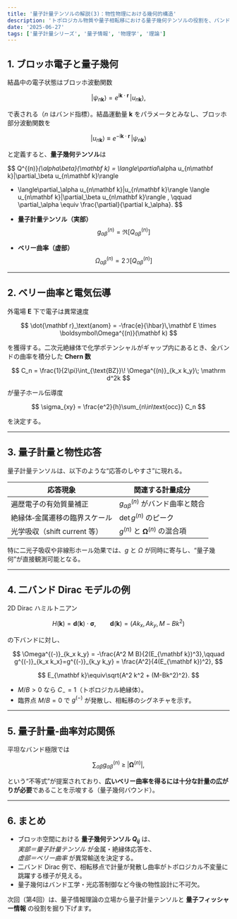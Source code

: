 ```yaml
---
title: '量子計量テンソルの解説(3)：物性物理における幾何的構造'
description: 'トポロジカル物質や量子相転移における量子幾何テンソルの役割を、バンド理論の数式とともに解説する。'
date: '2025-06-27'
tags: ['量子計量シリーズ', '量子情報', '物理学', '理論']
---
```


## 1. ブロッホ電子と量子幾何
結晶中の電子状態はブロッホ波動関数  

$$
|\psi_{n\mathbf k}\rangle = e^{\mathrm i\mathbf k\cdot\mathbf r}\,|u_{n\mathbf k}\rangle ,
$$  

で表される（$n$ はバンド指標）。結晶運動量 $\mathbf k$ をパラメータとみなし、ブロッホ部分波動関数を  

$$
|u_{n\mathbf k}\rangle \equiv e^{-\mathrm i\mathbf k\cdot\mathbf r}\,|\psi_{n\mathbf k}\rangle
$$  

と定義すると、**量子幾何テンソル**は  

$$
Q^{(n)}_{\alpha\beta}(\mathbf k)
= \langle\partial_\alpha u_{n\mathbf k}|\partial_\beta u_{n\mathbf k}\rangle
  - \langle\partial_\alpha u_{n\mathbf k}|u_{n\mathbf k}\rangle
    \langle u_{n\mathbf k}|\partial_\beta u_{n\mathbf k}\rangle ,
\qquad
\partial_\alpha \equiv \frac{\partial}{\partial k_\alpha}.
$$

* **量子計量テンソル（実部）**  
  $$g^{(n)}_{\alpha\beta}=\Re\bigl[Q^{(n)}_{\alpha\beta}\bigr]$$

* **ベリー曲率（虚部）**  
  $$\Omega^{(n)}_{\alpha\beta}=2\,\Im\bigl[Q^{(n)}_{\alpha\beta}\bigr]$$

---

## 2. ベリー曲率と電気伝導
外電場 $\mathbf E$ 下で電子は異常速度  

$$
\dot{\mathbf r}_\text{anom}
= -\frac{e}{\hbar}\,\mathbf E \times \boldsymbol\Omega^{(n)}(\mathbf k)
$$  

を獲得する。二次元絶縁体で化学ポテンシャルがギャップ内にあるとき、全バンドの曲率を積分した **Chern 数**

$$
C_n = \frac{1}{2\pi}\int_{\text{BZ}}\! \Omega^{(n)}_{k_x k_y}\;
\mathrm d^2k
$$  

が量子ホール伝導度  

$$
\sigma_{xy} = \frac{e^2}{h}\sum_{n\in\text{occ}} C_n
$$  

を決定する。

---

## 3. 量子計量と物性応答
量子計量テンソルは、以下のような“応答のしやすさ”に現れる。

| 応答現象                         | 関連する計量成分                                |
|----------------------------------|------------------------------------------------|
| 遍歴電子の有効質量補正           | $g^{(n)}_{\alpha\beta}$ がバンド曲率と競合      |
| 絶縁体‐金属遷移の臨界スケール     | $\det g^{(n)}$ のピーク                         |
| 光学吸収（shift current 等）     | $g^{(n)}$ と $\boldsymbol\Omega^{(n)}$ の混合項 |

特に二光子吸収や非線形ホール効果では、$g$ と $\Omega$ が同時に寄与し、“量子幾何”が直接観測可能となる。

---

## 4. 二バンド Dirac モデルの例
2D Dirac ハミルトニアン  

$$
H(\mathbf k)=\mathbf d(\mathbf k)\cdot\boldsymbol\sigma,\qquad
\mathbf d(\mathbf k)=(A k_x,\,A k_y,\,M-Bk^2)
$$  

の下バンドに対し、

$$
\Omega^{(-)}_{k_x k_y}
= -\frac{A^2 M B}{2(E_{\mathbf k})^3},\qquad
g^{(-)}_{k_x k_x}=g^{(-)}_{k_y k_y}
= \frac{A^2}{4(E_{\mathbf k})^2},
$$  

$$
E_{\mathbf k}\equiv\sqrt{A^2 k^2 + (M-Bk^2)^2}.
$$

* $M/B>0$ なら $C_{-}=1$（トポロジカル絶縁体）。  
* 臨界点 $M/B=0$ で $g^{(-)}$ が発散し、相転移のシグネチャを示す。

---

## 5. 量子計量‐曲率対応関係
平坦なバンド極限では  

$$
\sum_{\alpha\beta} g^{(n)}_{\alpha\beta}
\; \ge \; |\boldsymbol\Omega^{(n)}|,
$$  

という“不等式”が提案されており、**広いベリー曲率を得るには十分な計量の広がりが必要**であることを示唆する（量子幾何バウンド）。

---

## 6. まとめ
* ブロッホ空間における **量子幾何テンソル $Q_{ij}$** は、  
  *実部＝量子計量テンソル* が金属・絶縁体応答を、  
  *虚部＝ベリー曲率* が異常輸送を決定する。  
* 二バンド Dirac 例で、相転移点で計量が発散し曲率がトポロジカル不変量に跳躍する様子が見える。  
* 量子幾何はバンド工学・光応答制御など今後の物性設計に不可欠。  

次回（第4回）は、量子情報理論の立場から量子計量テンソルと **量子フィッシャー情報** の役割を掘り下げます。
